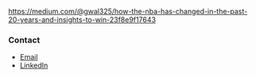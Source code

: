 https://medium.com/@gwal325/how-the-nba-has-changed-in-the-past-20-years-and-insights-to-win-23f8e9f17643

### Contact
- [Email](mailto:godingwal@icloud.com)
- [LinkedIn](https://www.linkedin.com/in/goding-wal-83b436101/)

